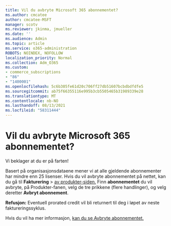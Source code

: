 ```yaml
---
title: Vil du avbryte Microsoft 365 abonnementet?
ms.author: cmcatee
author: cmcatee-MSFT
manager: scotv
ms.reviewer: jkinma, jmueller
ms.date: ''
ms.audience: Admin
ms.topic: article
ms.service: o365-administration
ROBOTS: NOINDEX, NOFOLLOW
localization_priority: Normal
ms.collection: Adm_O365
ms.custom:
- commerce_subscriptions
- "86"
- "1400001"
ms.openlocfilehash: 5c6b305fe61d20c706ff27db51607bcbdbdfdfe5
ms.sourcegitcommit: ab75f66355116e995b3cb5505465b31989339e28
ms.translationtype: MT
ms.contentlocale: nb-NO
ms.lasthandoff: 08/13/2021
ms.locfileid: "58311444"
---
```

# <a name="canceling-your-microsoft-365-subscription"></a>Vil du avbryte Microsoft 365 abonnementet?

Vi beklager at du er på farten!
  
Basert på organisasjonsdataene mener vi at alle gjeldende abonnementer har mindre enn 25 lisenser. Hvis du vil avbryte abonnementet på nettet, kan du gå til **Fakturering** \> [av produkter-siden.](https://go.microsoft.com/fwlink/p/?linkid=842054) Finn **abonnementet** du vil avbryte, på Produkter-fanen, velg de tre prikkene (flere handlinger), og velg deretter **Avbryt abonnement**.
  
**Refusjon:** Eventuell prorated credit vil bli returnert til deg i løpet av neste faktureringssyklus.

Hvis du vil ha mer informasjon, [kan du se Avbryte abonnementet.](https://docs.microsoft.com/microsoft-365/commerce/subscriptions/cancel-your-subscription)